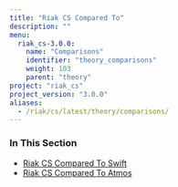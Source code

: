 ```yaml
---
title: "Riak CS Compared To"
description: ""
menu:
  riak_cs-3.0.0:
    name: "Comparisons"
    identifier: "theory_comparisons"
    weight: 103
    parent: "theory"
project: "riak_cs"
project_version: "3.0.0"
aliases:
  - /riak/cs/latest/theory/comparisons/
---
```


### In This Section

- [Riak CS Compared To Swift](../../references/appendices/comparisons/swift/)
- [Riak CS Compared To Atmos](../../references/appendices/comparisons/atmos/)

